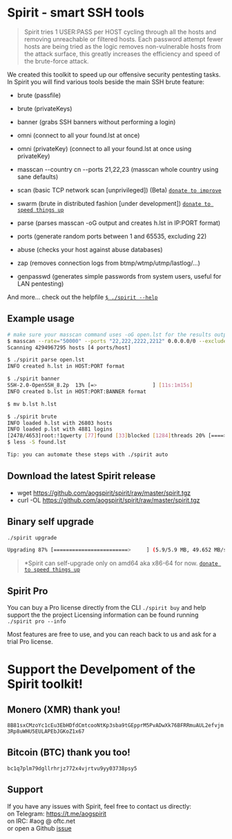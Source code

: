 # Spirit - smart SSH tools
> Spirit tries 1 USER:PASS per HOST cycling through all the hosts and removing unreachable or filtered hosts. Each password attempt fewer hosts are being tried as the logic removes non-vulnerable hosts from the attack surface, this greatly increases the efficiency and speed of the brute-force attack.

We created this toolkit to speed up our offensive security pentesting tasks.
In Spirit you will find various tools beside the main SSH brute feature:
- brute (passfile)
- brute (privateKeys)
- banner (grabs SSH banners without performing a login)
- omni (connect to all your found.lst at once)
- omni (privateKey) (connect to all your found.lst at once using privateKey)

- masscan --country cn --ports 21,22,23 (masscan whole country using sane defaults)
- scan (basic TCP network scan [unprivileged]) (Beta) [`donate to improve`](#monero-xmr-thank-you)
- swarm (brute in distributed fashion [under development]) [`donate to speed things up`](#monero-xmr-thank-you)

- parse (parses masscan -oG output and creates h.lst in IP:PORT format)
- ports (generate random ports between 1 and 65535, excluding 22)
- abuse (checks your host against abuse databases)
- zap (removes connection logs from btmp/wtmp/utmp/lastlog/...)
- genpasswd (generates simple passwords from system users, useful for LAN pentesting)

And more... check out the helpfile [`$ ./spirit --help`](./HELP)

## Example usage
```bash
# make sure your masscan command uses -oG open.lst for the results output file
$ masscan --rate="50000" --ports "22,222,2222,2212" 0.0.0.0/0 --exclude 255.255.255.255 -oG open.lst
Scanning 4294967295 hosts [4 ports/host]

$ ./spirit parse open.lst
INFO created h.lst in HOST:PORT format

$ ./spirit banner
SSH-2.0-OpenSSH_8.2p  13% [=>                  ] [11s:1m15s]
INFO created b.lst in HOST:PORT:BANNER format

$ mv b.lst h.lst

$ ./spirit brute
INFO loaded h.lst with 26803 hosts
INFO loaded p.lst with 4881 logins
[2478/4653]root:!1qwerty [77]found [33]blocked [1284]threads 20% [====>               ] [20s:1h13m36s]
$ less -S found.lst

Tip: you can automate these steps with ./spirit auto
```

## Download the latest Spirit release
- wget https://github.com/aogspirit/spirit/raw/master/spirit.tgz
- curl -OL https://github.com/aogspirit/spirit/raw/master/spirit.tgz

## Binary self upgrade
```bash
./spirit upgrade

Upgrading 87% [========================>     ] (5.9/5.9 MB, 49.652 MB/s)
```
>*Spirit can self-upgrade only on amd64 aka x86-64 for now. [`donate to speed things up`](#monero-xmr-thank-you)

## Spirit Pro
You can buy a Pro license directly from the CLI `./spirit buy` and help support the the project
Licensing information can be found running `./spirit pro --info`

Most features are free to use, and you can reach back to us and ask for a trial Pro license.

# Support the Develpoment of the Spirit toolkit!
## Monero (XMR) thank you!
`8B81sxCMzoYc1cEu3EbHDfdCmtcooNtKp3sba9tGEpprM5PvADwXk76BFRRmuAUL2efvjm3Rp8uWHU5EULAPEbJGKoZ1x67`

## Bitcoin (BTC) thank you too!
`bc1q7plm79dgllrhrjz772x4vjrtvu9yy03738psy5`

## Support
If you have any issues with Spirit, feel free to contact us directly: \
on Telegram: https://t.me/aogspirit \
on IRC: #aog @ oftc.net \
or open a Github [issue](https://github.com/theaog/spirit/issues)
